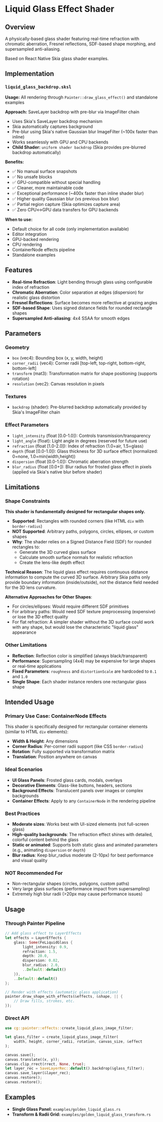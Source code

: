 # Liquid Glass Effect Shader

## Overview

A physically-based glass shader featuring real-time refraction with chromatic aberration, Fresnel reflections, SDF-based shape morphing, and supersampled anti-aliasing.

Based on React Native Skia glass shader examples.

## Implementation

### `liquid_glass_backdrop.sksl`

**Usage:** All rendering through `Painter::draw_glass_effect()` and standalone examples

**Approach:** SaveLayer backdrop with pre-blur via ImageFilter chain

- Uses Skia's SaveLayer backdrop mechanism
- Skia automatically captures background
- Pre-blur using Skia's native Gaussian blur ImageFilter (~100x faster than inline)
- Works seamlessly with GPU and CPU backends
- **Child Shader:** `uniform shader backdrop` (Skia provides pre-blurred backdrop automatically)

**Benefits:**

- ✅ No manual surface snapshots
- ✅ No unsafe blocks
- ✅ GPU-compatible without special handling
- ✅ Cleaner, more maintainable code
- ✅ Exceptional performance (~400x faster than inline shader blur)
- ✅ Higher quality Gaussian blur (vs previous box blur)
- ✅ Partial region capture (Skia optimizes capture area)
- ✅ Zero CPU↔GPU data transfers for GPU backends

**When to use:**

- Default choice for all code (only implementation available)
- Editor integration
- GPU-backed rendering
- CPU rendering
- ContainerNode effects pipeline
- Standalone examples

## Features

- **Real-time Refraction**: Light bending through glass using configurable index of refraction
- **Chromatic Aberration**: Color separation at edges (dispersion) for realistic glass distortion
- **Fresnel Reflections**: Surface becomes more reflective at grazing angles
- **SDF-based Shape**: Uses signed distance fields for rounded rectangle shapes
- **Supersampled Anti-aliasing**: 4x4 SSAA for smooth edges

## Parameters

### Geometry

- `box` (vec4): Bounding box (x, y, width, height)
- `corner_radii` (vec4): Corner radii [top-left, top-right, bottom-right, bottom-left]
- `transform` (mat3): Transformation matrix for shape positioning (supports rotation)
- `resolution` (vec2): Canvas resolution in pixels

### Textures

- `backdrop` (shader): Pre-blurred backdrop automatically provided by Skia's ImageFilter chain

### Effect Parameters

- `light_intensity` (float [0.0-1.0]): Controls transmission/transparency
- `light_angle` (float): Light angle in degrees (reserved for future use)
- `refraction` (float [1.0-2.0]): Index of refraction (1.0=air, 1.5=glass)
- `depth` (float [0.0-1.0]): Glass thickness for 3D surface effect (normalized: 0=none, 1.0=min(width,height))
- `dispersion` (float [0.0-1.0]): Chromatic aberration strength
- `blur_radius` (float [0.0+]): Blur radius for frosted glass effect in pixels (applied via Skia's native blur before shader)

## Limitations

### Shape Constraints

**This shader is fundamentally designed for rectangular shapes only.**

- **Supported**: Rectangles with rounded corners (like HTML `div` with `border-radius`)
- **NOT Supported**: Arbitrary paths, polygons, circles, ellipses, or custom shapes
- **Why**: The shader relies on a Signed Distance Field (SDF) for rounded rectangles to:
  - Generate the 3D curved glass surface
  - Calculate smooth surface normals for realistic refraction
  - Create the lens-like depth effect

**Technical Reason**: The liquid glass effect requires continuous distance information to compute the curved 3D surface. Arbitrary Skia paths only provide boundary information (inside/outside), not the distance field needed for the 3D lens curvature.

**Alternative Approaches for Other Shapes**:

- For circles/ellipses: Would require different SDF primitives
- For arbitrary paths: Would need SDF texture preprocessing (expensive) or lose the 3D effect quality
- For flat refraction: A simpler shader without the 3D surface could work with any shape, but would lose the characteristic "liquid glass" appearance

### Other Limitations

- **Reflection**: Reflection color is simplified (always black/transparent)
- **Performance**: Supersampling (4x4) may be expensive for large shapes or real-time applications
- **Fixed Parameters**: `roughness` and `distortionScale` are hardcoded to `0.1` and `1.0`
- **Single Shape**: Each shader instance renders one rectangular glass shape

## Intended Usage

### Primary Use Case: ContainerNode Effects

This shader is specifically designed for rectangular container elements (similar to HTML `div` elements):

- **Width & Height**: Any dimensions
- **Corner Radius**: Per-corner radii support (like CSS `border-radius`)
- **Rotation**: Fully supported via transformation matrix
- **Translation**: Position anywhere on canvas

### Ideal Scenarios

- **UI Glass Panels**: Frosted glass cards, modals, overlays
- **Decorative Elements**: Glass-like buttons, headers, sections
- **Background Effects**: Translucent panels over images or complex backgrounds
- **Container Effects**: Apply to any `ContainerNode` in the rendering pipeline

### Best Practices

- **Moderate sizes**: Works best with UI-sized elements (not full-screen glass)
- **High-quality backgrounds**: The refraction effect shines with detailed, colorful content behind the glass
- **Static or animated**: Supports both static glass and animated parameters (e.g., animating `dispersion` or `depth`)
- **Blur radius**: Keep blur_radius moderate (2-10px) for best performance and visual quality

### NOT Recommended For

- Non-rectangular shapes (circles, polygons, custom paths)
- Very large glass surfaces (performance impact from supersampling)
- Extremely high blur radii (>20px may cause performance issues)

## Usage

### Through Painter Pipeline

```rust
// Add glass effect to LayerEffects
let effects = LayerEffects {
    glass: Some(FeLiquidGlass {
        light_intensity: 0.9,
        refraction: 1.5,
        depth: 20.0,
        dispersion: 0.02,
        blur_radius: 2.0,
        ..Default::default()
    }),
    ..Default::default()
};

// Render with effects (automatic glass application)
painter.draw_shape_with_effects(&effects, &shape, || {
    // Draw fills, strokes, etc.
});
```

### Direct API

```rust
use cg::painter::effects::create_liquid_glass_image_filter;

let glass_filter = create_liquid_glass_image_filter(
    width, height, corner_radii, rotation, canvas_size, &effect
);

canvas.save();
canvas.translate((x, y));
canvas.clip_rrect(rrect, None, true);
let layer_rec = SaveLayerRec::default().backdrop(&glass_filter);
canvas.save_layer(&layer_rec);
canvas.restore();
canvas.restore();
```

## Examples

- **Single Glass Panel:** `examples/golden_liquid_glass.rs`
- **Transform & Radii Grid:** `examples/golden_liquid_glass_transform.rs`
